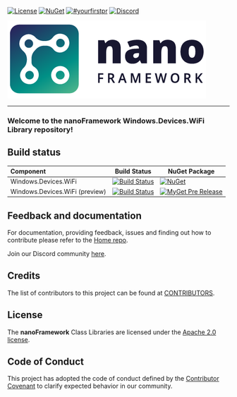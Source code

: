 [![License](https://img.shields.io/badge/License-Apache%202.0-blue.svg)](https://github.com/nanoframework/Home/blob/master/LICENSE) [![NuGet](https://img.shields.io/nuget/dt/nanoFramework.Windows.Devices.WiFi.svg)]() [![#yourfirstpr](https://img.shields.io/badge/first--timers--only-friendly-blue.svg)](https://github.com/nanoframework/Home/blob/master/CONTRIBUTING.md) [![Discord](https://img.shields.io/discord/478725473862549535.svg)](https://discord.gg/gCyBu8T)


![nanoFramework logo](https://github.com/nanoframework/Home/blob/master/resources/logo/nanoFramework-repo-logo.png)

-----

### Welcome to the **nanoFramework** Windows.Devices.WiFi Library repository!


## Build status

| Component | Build Status | NuGet Package |
|:-|---|---|
| Windows.Devices.WiFi | [![Build Status](https://dev.azure.com/nanoframework/Windows.Devices.WiFi/_apis/build/status/nanoframework.lib-Windows.Devices.WiFi?branchName=develop)](https://dev.azure.com/nanoframework/Windows.Devices.WiFi/_build/latest?definitionId=13?branchName=master) | [![NuGet](https://img.shields.io/nuget/v/nanoFramework.Windows.Devices.WiFi.svg)](https://www.nuget.org/packages/nanoFramework.Windows.Devices.WiFi/)  |
| Windows.Devices.WiFi (preview) | [![Build Status](https://dev.azure.com/nanoframework/Windows.Devices.WiFi/_apis/build/status/nanoframework.lib-Windows.Devices.WiFi?branchName=develop)](https://dev.azure.com/nanoframework/Windows.Devices.WiFi/_build/latest?definitionId=13?branchName=develop) | [![MyGet Pre Release](https://img.shields.io/myget/nanoframework-dev/vpre/nanoFramework.Windows.Devices.WiFi.svg)](https://www.myget.org/feed/nanoframework-dev/package/nuget/nanoFramework.Windows.Devices.WiFi) |

## Feedback and documentation

For documentation, providing feedback, issues and finding out how to contribute please refer to the [Home repo](https://github.com/nanoframework/Home).


Join our Discord community [here](https://discord.gg/gCyBu8T).


## Credits

The list of contributors to this project can be found at [CONTRIBUTORS](https://github.com/nanoframework/Home/blob/master/CONTRIBUTORS.md).


## License

The **nanoFramework** Class Libraries are licensed under the [Apache 2.0 license](http://www.apache.org/licenses/LICENSE-2.0).


## Code of Conduct
This project has adopted the code of conduct defined by the [Contributor Covenant](http://contributor-covenant.org/)
to clarify expected behavior in our community.
